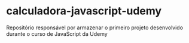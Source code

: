 # calculadora-javascript-udemy
 Repositório responsável por armazenar o primeiro projeto desenvolvido durante o curso de JavaScript da Udemy
